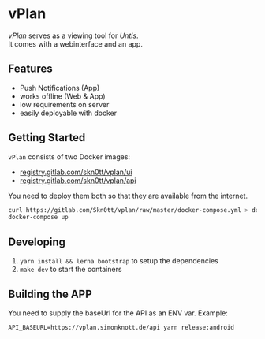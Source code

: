 # vPlan

_vPlan_ serves as a viewing tool for _Untis_.  
It comes with a webinterface and an app.

## Features

* Push Notifications (App)
* works offline (Web & App)
* low requirements on server
* easily deployable with docker

## Getting Started

`vPlan` consists of two Docker images:

* [registry.gitlab.com/skn0tt/vplan/ui](https://gitlab.com/Skn0tt/vplan/container_registry)
* [registry.gitlab.com/skn0tt/vplan/api](https://gitlab.com/Skn0tt/vplan/container_registry)

You need to deploy them both so that they are available from the internet.

```sh
curl https://gitlab.com/Skn0tt/vplan/raw/master/docker-compose.yml > docker-compose.yml
docker-compose up
```

## Developing

1.  `yarn install && lerna bootstrap` to setup the dependencies
2.  `make dev` to start the containers

## Building the APP

You need to supply the baseUrl for the API as an ENV var.
Example:

```
API_BASEURL=https://vplan.simonknott.de/api yarn release:android
```
